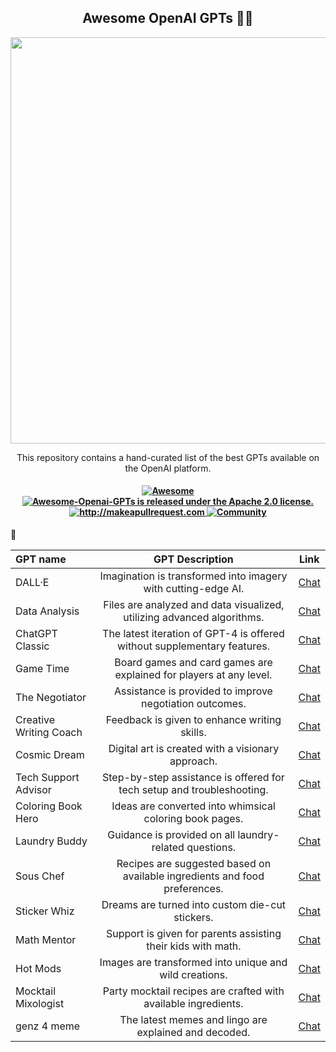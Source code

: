 <h2 align="center">Awesome OpenAI GPTs 🧙‍♂️ </h2>

<p align="center">
  <img width="650" src="https://raw.githubusercontent.com/promptslab/Awesome-Prompt-Engineering/main/_source/prompt.png">
</p>

<p align="center">
  <p align="center"> This repository contains a hand-curated list of the best GPTs available on the OpenAI platform.

</p>
 <h4 align="center">
  
  <a href="https://awesome.re">
    <img src="https://awesome.re/badge.svg" alt="Awesome" />
  </a>
  <a href="https://github.com/promptslab/Awesome-Openai-GPTs/blob/main/LICENSE">
    <img src="https://img.shields.io/badge/License-Apache_2.0-blue.svg" alt="Awesome-Openai-GPTs is released under the Apache 2.0 license." />
  </a>
  <a href="http://makeapullrequest.com">
    <img src="https://img.shields.io/badge/PRs-welcome-brightgreen.svg?style=flat-square" alt="http://makeapullrequest.com" />
  </a>
  <a href="https://discord.gg/m88xfYMbK6">
    <img src="https://img.shields.io/badge/Discord-Community-orange" alt="Community" />
  </a>
</h4>


🧠

|   GPT name                | GPT Description  | Link |
| :-------------------- | :----------: | :----------: |
| DALL·E                  | Imagination is transformed into imagery with cutting-edge AI.            | [Chat](#) |
| Data Analysis           | Files are analyzed and data visualized, utilizing advanced algorithms.   | [Chat](#) |
| ChatGPT Classic         | The latest iteration of GPT-4 is offered without supplementary features. | [Chat](#) |
| Game Time               | Board games and card games are explained for players at any level.       | [Chat](#) |
| The Negotiator          | Assistance is provided to improve negotiation outcomes.                  | [Chat](#) |
| Creative Writing Coach  | Feedback is given to enhance writing skills.                             | [Chat](#) |
| Cosmic Dream            | Digital art is created with a visionary approach.                        | [Chat](#) |
| Tech Support Advisor    | Step-by-step assistance is offered for tech setup and troubleshooting.   | [Chat](#) |
| Coloring Book Hero      | Ideas are converted into whimsical coloring book pages.                  | [Chat](#) |
| Laundry Buddy           | Guidance is provided on all laundry-related questions.                   | [Chat](#) |
| Sous Chef               | Recipes are suggested based on available ingredients and food preferences. | [Chat](#) |
| Sticker Whiz            | Dreams are turned into custom die-cut stickers.                          | [Chat](#) |
| Math Mentor             | Support is given for parents assisting their kids with math.             | [Chat](#) |
| Hot Mods                | Images are transformed into unique and wild creations.                   | [Chat](#) |
| Mocktail Mixologist     | Party mocktail recipes are crafted with available ingredients.           | [Chat](#) |
| genz 4 meme             | The latest memes and lingo are explained and decoded.                    | [Chat](#) |

